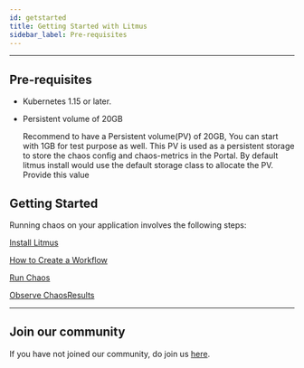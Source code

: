 ```yaml
---
id: getstarted
title: Getting Started with Litmus
sidebar_label: Pre-requisites
---
```


---

## Pre-requisites

- Kubernetes 1.15 or later.

- Persistent volume of 20GB

  Recommend to have a Persistent volume(PV) of 20GB, You can start with 1GB for test purpose as well. This PV is used as a persistent storage to store the chaos config and chaos-metrics in the Portal. By default litmus install would use the default storage class to allocate the PV. Provide this value 


## Getting Started

Running chaos on your application involves the following steps:

[Install Litmus](litmus-install)

[How to Create a Workflow](create)

[Run Chaos](observe)

[Observe ChaosResults](observe)

<hr/>

## Join our community

If you have not joined our community, do join us [here](https://app.slack.com/client/T09NY5SBT/CNXNB0ZTN).








